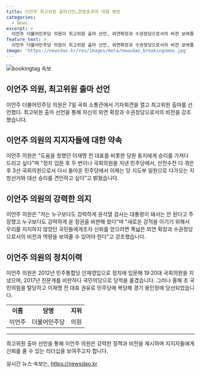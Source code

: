 ```yaml
---
title: 이언주 최고위원 출마선언…한동훈과의 대결 예정
categories:
  - News
excerpt: >
  이언주 더불어민주당 의원이 최고위원 출마 선언, 외연확장과 수권정당으로서의 비전 보여줄 것 강조. 이재명 전 대표에 대한 지지와 윤석열 검사 대통령 막을 것 주장, 민주당 지도부로서의 역량을 강조. 한동훈 국민의힘 당권주자에 대해 대선 주자급으로 보지 않고, 이재명 전 대표의 사법리스크에 대해서는 법이 허용하는 한도에서 대응하겠다고 밝힘. 2012년 인재영입으로 정치 입문하여 지난 총선에서 민주당에 복당해 당선된 경력을 가졌다고 밝혀져.
feature_text: >
  이언주 더불어민주당 의원이 최고위원 출마 선언, 외연확장과 수권정당으로서의 비전 보여줄 것 강조. 이재명 전 대표에 대한 지지와 윤석열 검사 대통령 막을 것 주장, 민주당 지도부로서의 역량을 강조. 한동훈 국민의힘 당권주자에 대해 대선 주자급으로 보지 않고, 이재명 전 대표의 사법리스크에 대해서는 법이 허용하는 한도에서 대응하겠다고 밝힘. 2012년 인재영입으로 정치 입문하여 지난 총선에서 민주당에 복당해 당선된 경력을 가졌다고 밝혀져.
image: 'https://newsdao.kr/res/images/meta/newsdao_breakingnews.jpg'
---
```


<p><img src="https://newsdao.kr/res/images/meta/newsdao_breakingnews.jpg" alt="bookingtag 속보" /></p>

<h2 data-ke-size="size26">이언주 의원, 최고위원 출마 선언</h2>

<p data-ke-size="size16">이언주 더불어민주당 의원은 7일 국회 소통관에서 기자회견을 열고 최고위원 출마를 선언했다. 최고위원 출마 선언을 통해 자신의 외연 확장과 수권정당으로서의 비전을 강조했습니다.</p>

<h2 data-ke-size="size26">이언주 의원의 지지자들에 대한 약속</h2>

<p data-ke-size="size16">이언주 의원은 "도움을 청했던 이재명 전 대표를 비롯한 당원 동지에게 승리를 가져다 드리고 싶다"며 "정치 입문 후 두 번이나 국회의원을 지낸 민주당에서, 산전수전 다 겪은 후 3선 국회의원으로서 다시 돌아온 민주당에서 이제는 당 지도부 일원으로 다가오는 지방선거와 대선 승리를 견인하고 싶다"고 밝혔습니다.</p>

<h2 data-ke-size="size26">이언주 의원의 강력한 의지</h2>

<p data-ke-size="size16">이언주 의원은 "저는 누구보다도 강력하게 윤석열 검사는 대통령이 돼서는 안 된다고 주장했고 누구보다도 강력하게 윤 정권을 비판해 왔다"며 "새로운 강적을 이기기 위해서 우리를 지지하지 않았던 국민들에게조차 신뢰를 얻으려면 폭넓은 외연 확장과 수권정당으로서의 비전과 역량을 보여줄 수 있어야 한다"고 강조했습니다. </p>

<h2 data-ke-size="size26">이언주 의원의 정치이력</h2>

<p data-ke-size="size16">이언주 의원은 2012년 민주통합당 인재영입으로 정치에 입문해 19·20대 국회의원을 지냈으며, 2017년 친문계를 비판하다 국민의당으로 당적을 옮겼습니다. 그러나 올해 초 국민의힘을 탈당하고 이재명 전 대표 권유로 민주당에 복당해 경기 용인정에 당선되었습니다.</p>

<table>
    <tr>
        <td style="text-align: center; height: 17px;"><b>이름</b></td>
        <td style="text-align: center; height: 17px;"><b>당명</b></td>
        <td style="text-align: center; height: 17px;"><b>지위</b></td>
    </tr>
    <tr>
        <td style="text-align: center; height: 17px;">이언주</td>
        <td style="text-align: center; height: 17px;">더불어민주당</td>
        <td style="text-align: center; height: 17px;">의원</td>
    </tr>
</table>

<hr>

<p data-ke-size="size16">최고위원 출마 선언을 통해 이언주 의원은 강력한 정책과 비전을 제시하며 지지자들에게 신뢰를 줄 수 있는 리더십을 보여주고자 합니다.</p>
실시간 뉴스 속보는, <a href="https://newsdao.kr" rel="dofollow">https://newsdao.kr</a>


